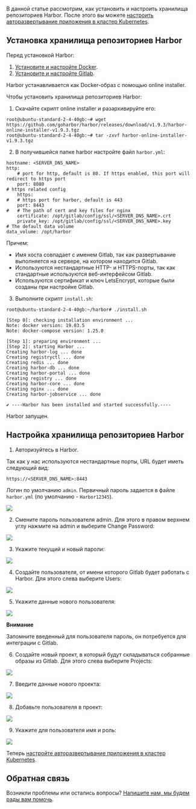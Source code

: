 В данной статье рассмотрим, как установить и настроить хранилища репозиториев Harbor. После этого вы можете [настроить авторазвертывание приложения в кластер Kubernetes](https://mcs.mail.ru/help/gitlab-ci-cd/k8s-autodeploy).

## Установка хранилища репозиториев Harbor

Перед установкой Harbor:

1. [Установите и настройте Docker](https://mcs.mail.ru/help/gitlab-ci-cd/docker-installation).
2. [Установите и настройте Gitlab](https://mcs.mail.ru/help/gitlab-ci-cd/gitlab-installation).

Harbor устанавливается как Docker-образ с помощью online installer.

Чтобы установить хранилища репозиториев Harbor:

1. Скачайте скрипт online installer и разархивируйте его:

```
root@ubuntu-standard-2-4-40gb:~# wget https://github.com/goharbor/harbor/releases/download/v1.9.3/harbor-online-installer-v1.9.3.tgz
root@ubuntu-standard-2-4-40gb:~# tar -zxvf harbor-online-installer-v1.9.3.tgz
```

2. В получившейся папке harbor настройте файл `harbor.yml`:

```
hostname: <SERVER_DNS_NAME>
http:
    # port for http, default is 80. If https enabled, this port will redirect to https port
    port: 8080
# https related config
    https:
#   # https port for harbor, default is 443
    port: 8443
#   # The path of cert and key files for nginx
    certificate: /opt/gitlab/config/ssl/<SERVER_DNS_NAME>.crt
    private_key: /opt/gitlab/config/ssl/<SERVER_DNS_NAME>.key
# The default data volume
data_volume: /opt/harbor
```

Причем:

- Имя хоста совпадает с именем Gitlab, так как развертывание выполняется на сервере, на котором находится Gitlab.
- Используются нестандартные HTTP- и HTTPS-порты, так как стандартные используются веб-интерфейсом Gitlab.
- Используются сертификат и ключ LetsEncrypt, которые были созданы при настройке Gitlab.

3. Выполните скрипт `install.sh`:

```
root@ubuntu-standard-2-4-40gb:~/harbor# ./install.sh

[Step 0]: checking installation environment ...
Note: docker version: 19.03.5
Note: docker-compose version: 1.25.0

[Step 1]: preparing environment ...
[Step 2]: starting Harbor ...
Creating harbor-log ... done
Creating registryctl ... done
Creating redis ... done
Creating harbor-db ... done
Creating harbor-portal ... done
Creating registry ... done
Creating harbor-core ... done
Creating nginx ... done
Creating harbor-jobservice ... done

✔ ----Harbor has been installed and started successfully.----
```

Harbor запущен.

## Настройка хранилища репозиториев Harbor

1. Авторизуйтесь в Harbor.

Так как у нас используются нестандартные порты, URL будет иметь следующий вид:

```
https://<SERVER_DNS_NAME>:8443
```

Логин по умолчанию `admin`. Первичный пароль задается в файле `harbor.yml` (по умолчанию - `Harbor12345`).

**![](./assets/1583617538207-1583617538207.png)**

2. Смените пароль пользователя admin. Для этого в правом верхнем углу нажмите на admin и выберите Change Password:

**![](./assets/1583618632237-1583618632237.png)**

3. Укажите текущий и новый пароли:

**![](./assets/1583617032537-1583617032537.png)**

4. Создайте пользователя, от имени которого Gitlab будет работать с Harbor. Для этого слева выберите Users:

![](./assets/1583617595313-1583617595313.png)

5. Укажите данные нового пользователя:

![](./assets/1583617032764-1583617032764.png)

<warn>

**Внимание**

Запомните введенный для пользователя пароль, он потребуется для интеграции с Gitlab.

</warn>

6. Создайте новый проект, в который будут складываться собранные образы из Gitlab. Для этого слева выберите Projects:

![](./assets/1583617765191-1583617765191.png)

7. Введите данные нового проекта:

![](./assets/1583617822394-1583617822394.png)

8. Добавьте пользователя в проект:

**![](./assets/1583617874990-1583617874990.png)**

9. Укажите для пользователя имя и роль:

![](./assets/1583617528394-1583617528394.png)

Теперь [настройте авторазвертывание приложения в кластер Kubernetes](https://mcs.mail.ru/help/gitlab-ci-cd/k8s-autodeploy).

## Обратная связь

Возникли проблемы или остались вопросы? [Напишите нам, мы будем рады вам помочь](https://mcs.mail.ru/help/contact-us).
